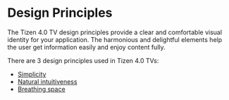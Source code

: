 
# Design Principles

The Tizen 4.0 TV design principles provide a clear and comfortable
visual identity for your application. The harmonious and delightful
elements help the user get information easily and enjoy content fully.

There are 3 design principles used in Tizen 4.0 TVs:

-   [Simplicity](design-principles/simplicity.md)
-   [Natural    intuitiveness](design-principles-tizen-tv/natural-intuitiveness.md)
-   [Breathing space](design-principles-tizen-tv/breathing-space.md)
